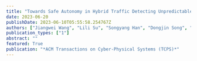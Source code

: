 ```yaml
---
title: "Towards Safe Autonomy in Hybrid Traffic Detecting Unpredictable Abnormal Behaviors of Human Drivers via Information Sharing"
date: 2023-06-20
publishDate: 2023-06-10T05:55:58.254767Z
authors: ["Jiangwei Wang", "Lili Su", "Songyang Han", "Dongjin Song", "Fei Miao"]
publication_types: ["1"]
abstract: ""
featured: True
publication: "*ACM Transactions on Cyber-Physical Systems (TCPS)*"
---
```

